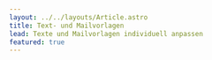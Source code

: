 ```yaml
---
layout: ../../layouts/Article.astro
title: Text- und Mailvorlagen
lead: Texte und Mailvorlagen individuell anpassen
featured: true
---
```




